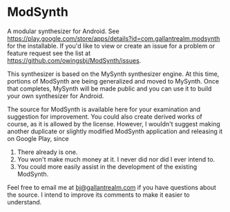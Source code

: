 # ModSynth

A modular synthesizer for Android.  See https://play.google.com/store/apps/details?id=com.gallantrealm.modsynth for the installable.  If you'd like to view or create an issue for a problem or feature request see the list at https://github.com/owingsbj/ModSynth/issues.

This synthesizer is based on the MySynth synthesizer engine.   At this time, portions of ModSynth are being generalized and moved to MySynth.  Once that completes,
MySynth will be made public and you can use it to build your own synthesizer for Android.

The source for ModSynth is available here for your examination and suggestion for improvement.  You could also create derived works of course, as it is allowed by the license.
However, I wouldn't suggest making another duplicate or slightly modified ModSynth application and releasing it on Google Play, since

1. There already is one.
2. You won't make much money at it.  I never did nor did I ever intend to.
3. You could more easily assist in the development of the existing ModSynth.

Feel free to email me at bj@gallantrealm.com if you have questions about the source.  I intend to improve its comments to make it easier to understand.